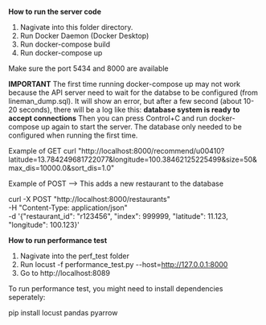 **How to run the server code**

1. Nagivate into this folder directory.
2. Run Docker Daemon (Docker Desktop)
3. Run docker-compose build
4. Run docker-compose up

Make sure the port 5434 and 8000 are available

**IMPORTANT**
The first time running docker-compose up may not work because the API server need to wait for the databse to be configured (from lineman_dump.sql).
It will show an error, but after a few second (about 10-20 seconds), there will be a log like this: **database system is ready to accept connections**
Then you can press Control+C and run docker-compose up again to start the server. The database only needed to be configured when running the first time.


Example of GET
curl "http://localhost:8000/recommend/u00410?latitude=13.784249681722077&longitude=100.38462125225499&size=50&max_dis=10000.0&sort_dis=1.0"

Example of POST --> This adds a new restaurant to the database

curl -X POST "http://localhost:8000/restaurants" \
-H "Content-Type: application/json" \
-d '{"restaurant_id": "r123456", "index": 999999, "latitude": 11.123, "longitude": 100.123}'


**How to run performance test**

1. Nagivate into the perf_test folder
3. Run locust -f performance_test.py --host=http://127.0.0.1:8000
4. Go to http://localhost:8089

To run performance test, you might need to install dependencies seperately:

pip install locust pandas pyarrow